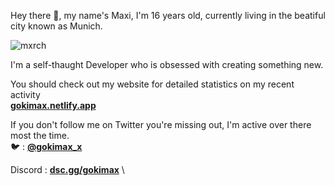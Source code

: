 Hey there 👋, my name's Maxi, I'm 16 years old, currently living in the beatiful city known as Munich.

<p align="left"> <img src="https://komarev.com/ghpvc/?username=gokiimax&label=Profile%20views&color=blueviolet&style=flat" alt="mxrch" /> </p>

I'm a self-thaught Developer who is obsessed with creating something new.

You should check out my website for detailed statistics on my recent activity \
[**gokimax.netlify.app**](https://gokimax.netlify.app)

If you don't follow me on Twitter you're missing out, I'm active over there most the time. \
🐦 : [**@gokimax_x**](https://twitter.com/gokimax_x)

Discord : [**dsc.gg/gokimax**](https://dsc.gg/gokimax) \

